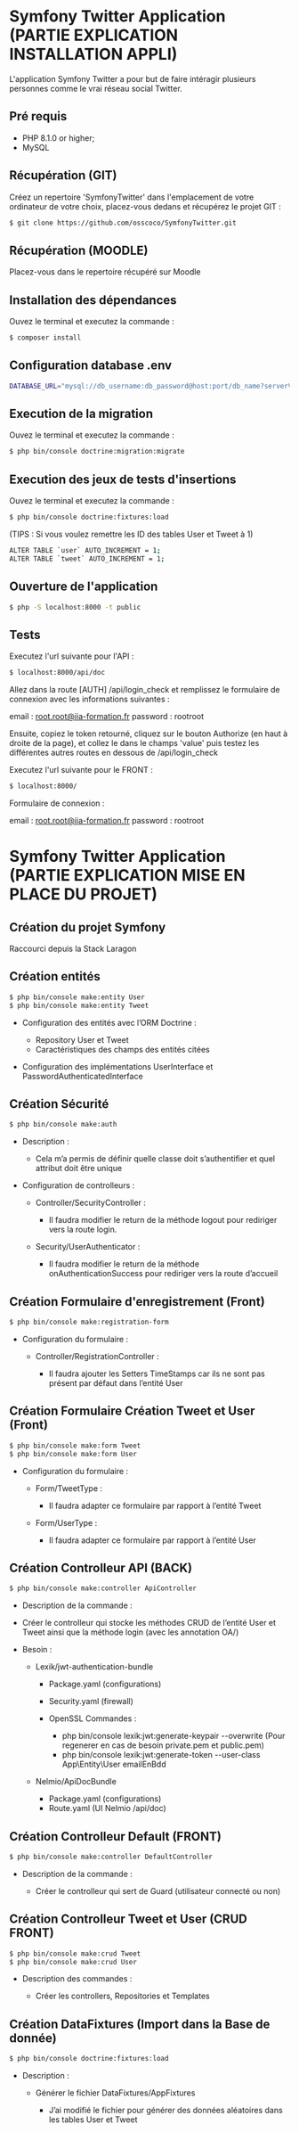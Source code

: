 Symfony Twitter Application (PARTIE EXPLICATION INSTALLATION APPLI)
========================

L'application Symfony Twitter a pour but de faire intéragir plusieurs personnes comme le vrai réseau social Twitter.

Pré requis
------------

  * PHP 8.1.0 or higher;
  * MySQL

Récupération (GIT)
------------

Créez un repertoire 'SymfonyTwitter' dans l'emplacement de votre ordinateur de votre choix, placez-vous dedans et récupérez le projet GIT :

```bash
$ git clone https://github.com/osscoco/SymfonyTwitter.git
```

Récupération (MOODLE)
------------

Placez-vous dans le repertoire récupéré sur Moodle

Installation des dépendances
------------

Ouvez le terminal et executez la commande :

```bash
$ composer install
```

Configuration database .env
------------

```bash
DATABASE_URL="mysql://db_username:db_password@host:port/db_name?serverVersion=8.0"
```

Execution de la migration
------------

Ouvez le terminal et executez la commande :

```bash
$ php bin/console doctrine:migration:migrate
```

Execution des jeux de tests d'insertions
------------

Ouvez le terminal et executez la commande :

```bash
$ php bin/console doctrine:fixtures:load
```

(TIPS : Si vous voulez remettre les ID des tables User et Tweet à 1)

```bash
ALTER TABLE `user` AUTO_INCREMENT = 1;
ALTER TABLE `tweet` AUTO_INCREMENT = 1;
```

Ouverture de l'application
------------

```bash
$ php -S localhost:8000 -t public
```

Tests
-----

Executez l'url suivante pour l'API :

```bash
$ localhost:8000/api/doc
```

Allez dans la route [AUTH] /api/login_check et remplissez le formulaire de connexion avec les informations suivantes :

email : root.root@iia-formation.fr
password : rootroot

Ensuite, copiez le token retourné, cliquez sur le bouton Authorize (en haut à droite de la page), et collez le dans le champs 'value' puis testez les différentes autres routes en dessous de /api/login_check

Executez l'url suivante pour le FRONT :

```bash
$ localhost:8000/
```
Formulaire de connexion :

email : root.root@iia-formation.fr
password : rootroot

Symfony Twitter Application (PARTIE EXPLICATION MISE EN PLACE DU PROJET)
========================

Création du projet Symfony
------------

Raccourci depuis la Stack Laragon

Création entités
------------

```bash
$ php bin/console make:entity User
$ php bin/console make:entity Tweet
```

* Configuration des entités avec l’ORM Doctrine :

  -	Repository User et Tweet
  -	Caractéristiques des champs des entités citées

*	Configuration des implémentations UserInterface et PasswordAuthenticatedInterface

Création Sécurité
------------

```bash
$ php bin/console make:auth
```

* Description :

  - Cela m’a permis de définir quelle classe doit s’authentifier et quel attribut doit être unique

* Configuration de controlleurs :
  
  -	Controller/SecurityController :
    
    *	Il faudra modifier le return de la méthode logout pour rediriger vers la route login.

  -	Security/UserAuthenticator :
    
    *	Il faudra modifier le return de la méthode onAuthenticationSuccess pour rediriger vers la route d’accueil

Création Formulaire d'enregistrement (Front)
------------

```bash
$ php bin/console make:registration-form
```

* Configuration du formulaire :

  -	Controller/RegistrationController :

    *	Il faudra ajouter les Setters TimeStamps car ils ne sont pas présent par défaut dans l’entité User

Création Formulaire Création Tweet et User (Front)
------------

```bash
$ php bin/console make:form Tweet
$ php bin/console make:form User
```

* Configuration du formulaire :

  -	Form/TweetType :

    *	Il faudra adapter ce formulaire par rapport à l’entité Tweet

  -	Form/UserType :

    *	Il faudra adapter ce formulaire par rapport à l’entité User

Création Controlleur API (BACK)
------------

```bash
$ php bin/console make:controller ApiController
```

* Description de la commande :

 -	Créer le controlleur qui stocke les méthodes CRUD de l’entité User et Tweet ainsi que la méthode login (avec les annotation OA/)

  *	Besoin : 

    - Lexik/jwt-authentication-bundle
    
      *	Package.yaml (configurations)
      *	Security.yaml (firewall)
      * OpenSSL Commandes : 
          
          - php bin/console lexik:jwt:generate-keypair --overwrite (Pour regenerer en cas de besoin private.pem et public.pem)
          - php bin/console lexik:jwt:generate-token --user-class App\Entity\User emailEnBdd

    - Nelmio/ApiDocBundle
      
      * Package.yaml (configurations)
      * Route.yaml (UI Nelmio /api/doc)

Création Controlleur Default (FRONT)
------------

```bash
$ php bin/console make:controller DefaultController
```

* Description de la commande :
  
  -	Créer le controlleur qui sert de Guard (utilisateur connecté ou non)

Création Controlleur Tweet et User (CRUD FRONT)
------------

```bash
$ php bin/console make:crud Tweet
$ php bin/console make:crud User
```

* Description des commandes :
  
  -	Créer les controllers, Repositories et Templates

Création DataFixtures (Import dans la Base de donnée)
------------

```bash
$ php bin/console doctrine:fixtures:load
```

* Description :

  -	Générer le fichier DataFixtures/AppFixtures
    
    * J’ai modifié le fichier pour générer des données aléatoires dans les tables User et Tweet















